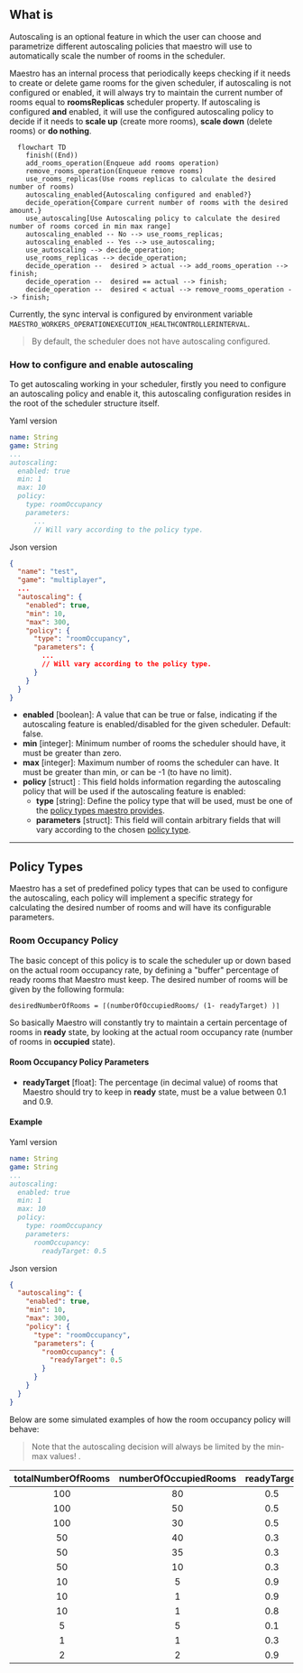 ## What is
Autoscaling is an optional feature in which the user can choose and parametrize different autoscaling policies that maestro
will use to automatically scale the number of rooms in the scheduler.

Maestro has an internal process that periodically keeps checking if it needs to create or delete game rooms for the given scheduler,
if autoscaling is not configured or enabled, it will always try to maintain the current number of rooms equal to **roomsReplicas** scheduler property.
If autoscaling is configured **and** enabled, it will use the configured autoscaling policy to decide if it needs to **scale up** (create more rooms), 
**scale down** (delete rooms) or **do nothing**.

```mermaid
  flowchart TD
    finish((End))
    add_rooms_operation(Enqueue add rooms operation)
    remove_rooms_operation(Enqueue remove rooms)
    use_rooms_replicas(Use rooms replicas to calculate the desired number of rooms)
    autoscaling_enabled{Autoscaling configured and enabled?}
    decide_operation{Compare current number of rooms with the desired amount.}
    use_autoscaling[Use Autoscaling policy to calculate the desired number of rooms corced in min max range]
    autoscaling_enabled -- No --> use_rooms_replicas;
    autoscaling_enabled -- Yes --> use_autoscaling;
    use_autoscaling --> decide_operation;
    use_rooms_replicas --> decide_operation;
    decide_operation --  desired > actual --> add_rooms_operation --> finish;
    decide_operation --  desired == actual --> finish;
    decide_operation --  desired < actual --> remove_rooms_operation --> finish;
```

Currently, the sync interval is configured by environment variable `MAESTRO_WORKERS_OPERATIONEXECUTION_HEALTHCONTROLLERINTERVAL`.

> By default, the scheduler does not have autoscaling configured.

### How to configure and enable autoscaling
To get autoscaling working in your scheduler, firstly you need to configure an autoscaling policy and enable it, this autoscaling
configuration resides in the root of the scheduler structure itself.

Yaml version
```yaml
name: String
game: String
...
autoscaling:
  enabled: true
  min: 1
  max: 10
  policy:
    type: roomOccupancy
    parameters:
      ...
      // Will vary according to the policy type.
```

Json version
```json
{
  "name": "test",
  "game": "multiplayer",
  ...
  "autoscaling": {
    "enabled": true,
    "min": 10,
    "max": 300,
    "policy": {
      "type": "roomOccupancy",
      "parameters": {
        ...
        // Will vary according to the policy type.
      }
    }
  }
}
```

- **enabled** [boolean]: A value that can be true or false, indicating if the autoscaling feature is enabled/disabled for the given scheduler. Default: false.
- **min** [integer]: Minimum number of rooms the scheduler should have, it must be greater than zero.
- **max** [integer]: Maximum number of rooms the scheduler can have. It must be greater than min, or can be -1 (to have no limit).
- **policy** [struct] : This field holds information regarding the autoscaling policy that will be used if the autoscaling feature is enabled:
  - **type** [string]:  Define the policy type that will be used, must be one of the [policy types maestro provides](#policy-types).
  - **parameters** [struct]: This field will contain arbitrary fields that will vary according to the chosen [policy type](#policy-types).


-------

## Policy Types
Maestro has a set of predefined policy types that can be used to configure the autoscaling, each policy will implement
a specific strategy for calculating the desired number of rooms and will have its configurable parameters.

### Room Occupancy Policy
The basic concept of this policy is to scale the scheduler up or down based on the actual room occupancy rate, by defining a "buffer" percentage
of ready rooms that Maestro must keep. The desired number of rooms will be given by the following formula:

`desiredNumberOfRooms = ⌈(numberOfOccupiedRooms/ (1- readyTarget) )⌉`

So basically Maestro will constantly try to maintain a certain percentage of rooms in **ready** state, by looking at the
actual room occupancy rate (number of rooms in **occupied** state).

#### Room Occupancy Policy Parameters
- **readyTarget** [float]: The percentage (in decimal value) of rooms that Maestro should try to keep in **ready** state, must be a value between 0.1 and 0.9.

#### Example

Yaml version
```yaml
name: String
game: String
...
autoscaling:
  enabled: true
  min: 1
  max: 10
  policy:
    type: roomOccupancy
    parameters:
      roomOccupancy:
        readyTarget: 0.5
```

Json version
```json
{
  "autoscaling": {
    "enabled": true,
    "min": 10,
    "max": 300,
    "policy": {
      "type": "roomOccupancy",
      "parameters": {
        "roomOccupancy": {
          "readyTarget": 0.5
        }
      }
    }
  }
}
```

Below are some simulated examples of how the room occupancy policy will behave:

> Note that the autoscaling decision will always be limited by the min-max values! .
> 
| totalNumberOfRooms | numberOfOccupiedRooms | readyTarget | desiredNumberOfRooms | autoscalingDecision |
|:------------------:|:---------------------:|:-----------:|:--------------------:|:-------------------:|
|         100        |           80          |     0.5     |          160         |    Scale Up: +60    |
|         100        |           50          |     0.5     |          100         |    Do Nothing: 0    |
|         100        |           30          |     0.5     |          60          |   Scale Down: -40   |
|         50         |           40          |     0.3     |          58          |    Scale Up: +8     |
|         50         |           35          |     0.3     |          50          |    Do Nothing: 0    |
|         50         |           10          |     0.3     |          15          |   Scale Down: -35   |
|         10         |           5           |     0.9     |          50          |    Scale Up: +40    |
|         10         |           1           |     0.9     |          10          |    Do Nothing: 0    |
|         10         |           1           |     0.8     |           5          |   Scale Down: -5    |
|          5         |           5           |     0.1     |           6          |    Scale Up: +1     |
|          1         |           1           |     0.3     |           2          |    Scale Up: +1     |
|          2         |           2           |     0.9     |          20          |    Scale Up: +18    |